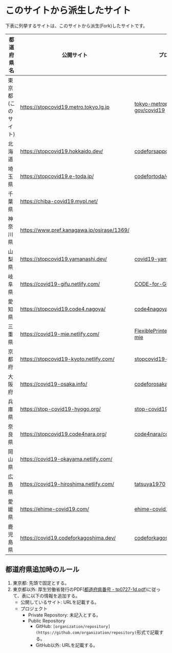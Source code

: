 # このサイトから派生したサイト

下表に列挙するサイトは、このサイトから派生(Fork)したサイトです。

都道府県名 | 公開サイト | プロジェクト
------------ | ------------- | -------------
東京都(このサイト)|https://stopcovid19.metro.tokyo.lg.jp|[tokyo-metropolitan-gov/covid19](https://github.com/tokyo-metropolitan-gov/covid19)|
[](01) 北海道|https://stopcovid19.hokkaido.dev/|[codeforsapporo/covid19](https://github.com/codeforsapporo/covid19)|
[](11) 埼玉県|https://stopcovid19.e-toda.jp/|[codefortoda/covid19-saitama](https://github.com/codefortoda/covid19-saitama)|
[](12)千葉県|https://chiba-covid19.mypl.net/| |
[](14)神奈川県|https://www.pref.kanagawa.jp/osirase/1369/| |
[](19)山梨県|https://stopcovid19.yamanashi.dev/|[covid19-yamanashi/covid19](https://github.com/covid19-yamanashi/covid19)|
[](21)岐阜県|https://covid19-gifu.netlify.com/|[CODE-for-GIFU/covid19](https://github.com/CODE-for-GIFU/covid19)|
[](23)愛知県|https://stopcovid19.code4.nagoya/|[code4nagoya/covid19](https://github.com/code4nagoya/covid19)|
[](24)三重県|https://covid19-mie.netlify.com/|[FlexiblePrintedCircuits/covid19-mie](https://github.com/FlexiblePrintedCircuits/covid19-mie)|
[](26)京都府|https://stopcovid19-kyoto.netlify.com/|[stopcovid19-kyoto/covid19](https://github.com/stopcovid19-kyoto/covid19)|
[](27)大阪府|https://covid19-osaka.info/|[codeforosaka/covid19](https://github.com/codeforosaka/covid19)|
[](28)兵庫県|https://stop-covid19-hyogo.org/|[stop-covid19-hyogo/covid19](https://github.com/stop-covid19-hyogo/covid19)|
[](29)奈良県|https://stopcovid19.code4nara.org/|[code4nara/covid19](https://github.com/code4nara/covid19)|
[](33)岡山県|https://covid19-okayama.netlify.com/||
[](34)広島県|https://covid19-hiroshima.netlify.com/|[tatsuya1970](https://github.com/tatsuya1970/covid19)|
[](38)愛媛県|https://ehime-covid19.com/|[ehime-covid19/covid19](https://github.com/ehime-covid19/covid19)|
[](46)鹿児島県|https://covid19.codeforkagoshima.dev/|[codeforkagoshima/covid19](https://github.com/codeforkagoshima/covid19)

## 都道府県追加時のルール

1. 東京都: 先頭で固定とする。
1. 東京都以外: 厚生労働省発行のPDF([都道府県番号 - tp0727-1d.pdf](https://www.mhlw.go.jp/topics/2007/07/dl/tp0727-1d.pdf))に従って、表に以下の情報を追加する。
   - 公開しているサイト: URLを記載する。
   - プロジェクト
      - Private Repository: 未記入とする。
      - Public Repository
         - GitHub: `[organization/repository](https://github.com/organization/repository)`形式で記載する。
         - GitHub以外: URLを記載する。
